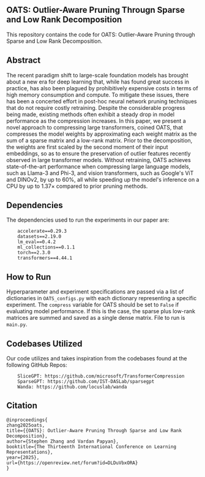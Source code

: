 ## OATS: Outlier-Aware Pruning Througn Sparse and Low Rank Decomposition
This repository contains the code for OATS: Outlier-Aware Pruning through Sparse and Low Rank Decomposition.

## Abstract
The recent paradigm shift to large-scale foundation models has brought about a new era for deep learning that, while has found great success in practice, has also been plagued by prohibitively expensive costs in terms of high memory consumption and compute. To mitigate these issues, there has been a concerted effort in post-hoc neural network pruning techniques that do not require costly retraining. Despite the considerable progress being made, existing methods often exhibit a steady drop in model performance as the compression increases. In this paper, we present a novel approach to compressing large transformers, coined OATS, that compresses the model weights by approximating each weight matrix as the sum of a sparse matrix and a low-rank matrix. Prior to the decomposition, the weights are first scaled by the second moment of their input embeddings, so as to ensure the preservation of  outlier features recently observed in large transformer models. Without retraining, OATS achieves state-of-the-art performance when compressing large language models, such as Llama-3 and Phi-3, and vision transformers, such as Google's ViT and DINOv2, by up to $60\%$, all while speeding up the model's inference on a CPU by up to $1.37\times$ compared to prior pruning methods.

## Dependencies
The dependencies used to run the experiments in our paper are:
```
    accelerate==0.29.3
    datasets==2.19.0
    lm_eval==0.4.2
    ml_collections==0.1.1
    torch==2.3.0
    transformers==4.44.1
```

## How to Run
Hyperparameter and experiment specifications are passed via a list of dictionaries in `OATS_configs.py` with each dictionary representing a specific experiment. The `compress` variable for OATS should be set to `False` if evaluating model performance. If this is the case, the sparse plus low-rank matrices are summed and saved as a single dense matrix. File to run is `main.py`. 

## Codebases Utilized
Our code utilizes and takes inspiration from the codebases found at the following GitHub Repos:
```
    SliceGPT: https://github.com/microsoft/TransformerCompression
    SparseGPT: https://github.com/IST-DASLab/sparsegpt
    Wanda: https://github.com/locuslab/wanda
```

## Citation
```
@inproceedings{
zhang2025oats,
title={{OATS}: Outlier-Aware Pruning Through Sparse and Low Rank Decomposition},
author={Stephen Zhang and Vardan Papyan},
booktitle={The Thirteenth International Conference on Learning Representations},
year={2025},
url={https://openreview.net/forum?id=DLDuVbxORA}
}
```
